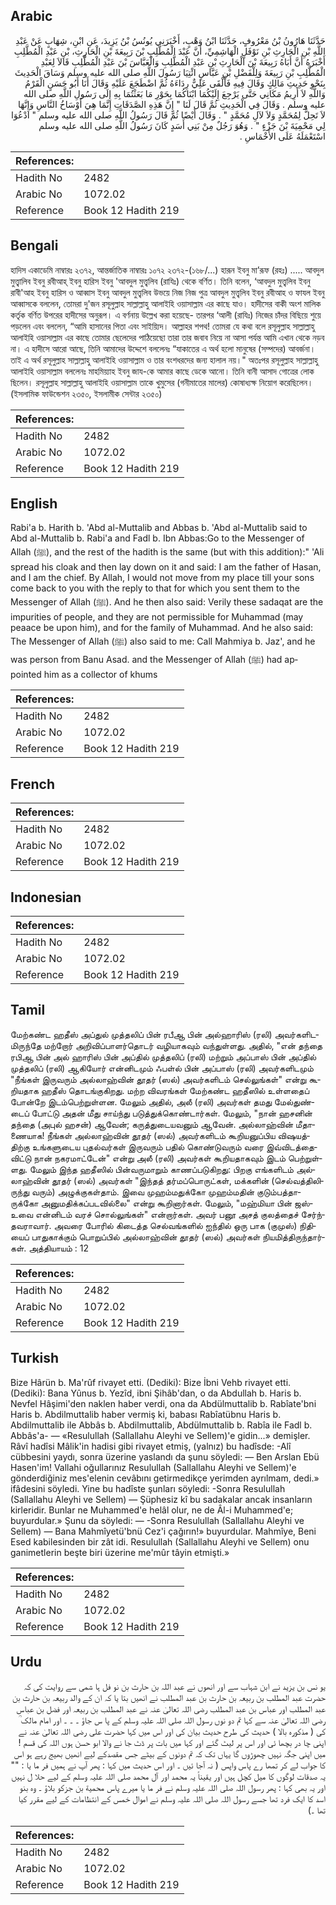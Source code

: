 ## Arabic


<div dir="rtl" lang="ar" style={{fontSize:'larger',backgroundColor:'#f8f9fa',padding:20}}>
حَدَّثَنَا هَارُونُ بْنُ مَعْرُوفٍ، حَدَّثَنَا ابْنُ وَهْبٍ، أَخْبَرَنِي يُونُسُ بْنُ يَزِيدَ، عَنِ ابْنِ، شِهَابٍ عَنْ عَبْدِ اللَّهِ بْنِ الْحَارِثِ بْنِ نَوْفَلٍ الْهَاشِمِيِّ، أَنَّ عَبْدَ الْمُطَّلِبِ بْنَ رَبِيعَةَ بْنِ الْحَارِثِ، بْنِ عَبْدِ الْمُطَّلِبِ أَخْبَرَهُ أَنَّ أَبَاهُ رَبِيعَةَ بْنَ الْحَارِثِ بْنِ عَبْدِ الْمُطَّلِبِ وَالْعَبَّاسَ بْنَ عَبْدِ الْمُطَّلِبِ قَالاَ لِعَبْدِ الْمُطَّلِبِ بْنِ رَبِيعَةَ وَلِلْفَضْلِ بْنِ عَبَّاسٍ ائْتِيَا رَسُولَ اللَّهِ صلى الله عليه وسلم وَسَاقَ الْحَدِيثَ بِنَحْوِ حَدِيثِ مَالِكٍ وَقَالَ فِيهِ فَأَلْقَى عَلِيٌّ رِدَاءَهُ ثُمَّ اضْطَجَعَ عَلَيْهِ وَقَالَ أَنَا أَبُو حَسَنٍ الْقَرْمُ وَاللَّهِ لاَ أَرِيمُ مَكَانِي حَتَّى يَرْجِعَ إِلَيْكُمَا ابْنَاكُمَا بِحَوْرِ مَا بَعَثْتُمَا بِهِ إِلَى رَسُولِ اللَّهِ صلى الله عليه وسلم ‏.‏ وَقَالَ فِي الْحَدِيثِ ثُمَّ قَالَ لَنَا ‏"‏ إِنَّ هَذِهِ الصَّدَقَاتِ إِنَّمَا هِيَ أَوْسَاخُ النَّاسِ وَإِنَّهَا لاَ تَحِلُّ لِمُحَمَّدٍ وَلاَ لآلِ مُحَمَّدٍ ‏"‏ ‏.‏ وَقَالَ أَيْضًا ثُمَّ قَالَ رَسُولُ اللَّهِ صلى الله عليه وسلم ‏"‏ ادْعُوَا لِي مَحْمِيَةَ بْنَ جَزْءٍ ‏"‏ ‏.‏ وَهُوَ رَجُلٌ مِنْ بَنِي أَسَدٍ كَانَ رَسُولُ اللَّهِ صلى الله عليه وسلم اسْتَعْمَلَهُ عَلَى الأَخْمَاسِ ‏.‏
</div>
<div style={{backgroundColor:'#f8f9fa',padding:20, marginBottom: 10}}><table> <thead> <tr> <th>References:</th> <th></th> </tr> </thead> <tbody><tr><td>Hadith No</td><td>2482</td></tr><tr><td>Arabic No</td><td>1072.02</td></tr><tr><td>Reference</td><td>Book 12 Hadith 219</td></tr></tbody></table></div>

## Bengali


<div dir="ltr" lang="bn" style={{fontSize:'larger',backgroundColor:'#f8f9fa',padding:20}}>
হাদিস একাডেমি নাম্বারঃ ২৩৭২, আন্তর্জাতিক নাম্বারঃ ১০৭২ ২৩৭২-(১৬৮/...) হারূন ইবনু মা’রূফ (রহঃ) ..... আবদুল মুত্ত্বালিব ইবনু রবীআহ্ ইবনু হারিস ইবনু 'আবদুল মুত্ত্বলিব (রাযিঃ) থেকে বর্ণিত। তিনি বলেন, ‘আবদুল মুত্ত্বলিব ইবনু রাবী'আহ ইবনু হারিস ও আব্বাস ইবনু আবদুল মুত্ত্বলিব উভয়ে নিজ নিজ পুত্র আবদুল মুত্ত্বলিব ইবনু রবীআহ ও ফাযল ইবনু আব্বাসকে বললেন, তোমরা দু'জন রসূলুল্লাহ সাল্লাল্লাহু আলাইহি ওয়াসাল্লাম এর কাছে যাও। হাদীসের বাকী অংশ মালিক কর্তৃক বর্ণিত উপরের হাদীসের অনুরূপ। এ বর্ণনায় উল্লেখ করা হয়েছে- তারপর ‘আলী (রাযিঃ) নিজের চাঁদর বিছিয়ে শুয়ে পড়লেন এবং বললেন, “আমি হাসানের পিতা এবং সাইয়্যিদ। আল্লাহর শপথ! তোমরা যে কথা বলে রসূলুল্লাহ সাল্লাল্লাহু আলাইহি ওয়াসাল্লাম এর কাছে তোমার ছেলেদের পাঠিয়েছো তারা তার জবাব নিয়ে না আসা পর্যন্ত আমি এখান থেকে নড়ব না। এ হাদীসে আরো আছে, তিনি আমাদের উদ্দেশে বললেনঃ “যাকাতের এ অর্থ হলো মানুষের (সম্পদের) আবর্জনা। তাই এ অর্থ রসূলুল্লাহ সাল্লাল্লাহু আলাইহি ওয়াসাল্লাম ও তার বংশধরদের জন্য হালাল নয়।" অতঃপর রসূলুল্লাহ সাল্লাল্লাহু আলাইহি ওয়াসাল্লাম বললেনঃ মাহমিয়্যাহ ইবনু জায-কে আমার কাছে ডেকে আনো। তিনি বানী আসাদ গোত্রের লোক ছিলেন। রসূলুল্লাহ সাল্লাল্লাহু আলাইহি ওয়াসাল্লাম তাকে খুমুসের (গনীমাতের মালের) কোষাধ্যক্ষ নিয়োগ করেছিলেন। (ইসলামিক ফাউন্ডেশন ২৩৫০, ইসলামীক সেন্টার ২৩৫০)
</div>
<div style={{backgroundColor:'#f8f9fa',padding:20, marginBottom: 10}}><table> <thead> <tr> <th>References:</th> <th></th> </tr> </thead> <tbody><tr><td>Hadith No</td><td>2482</td></tr><tr><td>Arabic No</td><td>1072.02</td></tr><tr><td>Reference</td><td>Book 12 Hadith 219</td></tr></tbody></table></div>

## English


<div dir="ltr" lang="en" style={{fontSize:'larger',backgroundColor:'#f8f9fa',padding:20}}>
Rabi'a b. Harith b. 'Abd al-Muttalib and Abbas b. 'Abd al-Muttalib said to Abd al-Muttalib b. Rabi'a and Fadl b. Ibn Abbas:Go to the Messenger of Allah (ﷺ), and the rest of the hadith is the same (but with this addition):" 'Ali spread his cloak and then lay down on it and said: I am the father of Hasan, and I am the chief. By Allah, I would not move from my place till your sons come back to you with the reply to that for which you sent them to the Messenger of Allah (ﷺ). And he then also said: Verily these sadaqat are the impurities of people, and they are not permissible for Muhammad (may peaace be upon him), and for the family of Muhammad. And he also said: The Messenger of Allah (ﷺ) also said to me: Call Mahmiya b. Jaz', and he was person from Banu Asad. and the Messenger of Allah (ﷺ) had appointed him as a collector of khums
</div>
<div style={{backgroundColor:'#f8f9fa',padding:20, marginBottom: 10}}><table> <thead> <tr> <th>References:</th> <th></th> </tr> </thead> <tbody><tr><td>Hadith No</td><td>2482</td></tr><tr><td>Arabic No</td><td>1072.02</td></tr><tr><td>Reference</td><td>Book 12 Hadith 219</td></tr></tbody></table></div>

## French


<div dir="ltr" lang="fr" style={{fontSize:'larger',backgroundColor:'#f8f9fa',padding:20}}>

</div>
<div style={{backgroundColor:'#f8f9fa',padding:20, marginBottom: 10}}><table> <thead> <tr> <th>References:</th> <th></th> </tr> </thead> <tbody><tr><td>Hadith No</td><td>2482</td></tr><tr><td>Arabic No</td><td>1072.02</td></tr><tr><td>Reference</td><td>Book 12 Hadith 219</td></tr></tbody></table></div>

## Indonesian


<div dir="ltr" lang="id" style={{fontSize:'larger',backgroundColor:'#f8f9fa',padding:20}}>

</div>
<div style={{backgroundColor:'#f8f9fa',padding:20, marginBottom: 10}}><table> <thead> <tr> <th>References:</th> <th></th> </tr> </thead> <tbody><tr><td>Hadith No</td><td>2482</td></tr><tr><td>Arabic No</td><td>1072.02</td></tr><tr><td>Reference</td><td>Book 12 Hadith 219</td></tr></tbody></table></div>

## Tamil


<div dir="ltr" lang="ta" style={{fontSize:'larger',backgroundColor:'#f8f9fa',padding:20}}>
மேற்கண்ட ஹதீஸ் அப்துல் முத்தலிப் பின் ரபீஆ பின் அல்ஹாரிஸ் (ரலி) அவர்களிடமிருந்தே மற்றோர் அறிவிப்பாளர்தொடர் வழியாகவும் வந்துள்ளது. அதில், "என் தந்தை ரபிஆ பின் அல் ஹாரிஸ் பின் அப்தில் முத்தலிப் (ரலி) மற்றும் அப்பாஸ் பின் அப்தில் முத்தலிப் (ரலி) ஆகியோர் என்னிடமும் ஃபள்ல் பின் அப்பாஸ் (ரலி) அவர்களிடமும் "நீங்கள் இருவரும் அல்லாஹ்வின் தூதர் (ஸல்) அவர்களிடம் செல்லுங்கள்" என்று கூறியதாக ஹதீஸ் தொடங்குகிறது. மற்ற விவரங்கள் மேற்கண்ட ஹதீஸில் உள்ளதைப் போன்றே இடம்பெற்றுள்ளன. மேலும் அதில், அலீ (ரலி) அவர்கள் தமது மேல்துண்டைப் போட்டு அதன் மீது சாய்ந்து படுத்துக்கொண்டார்கள். மேலும், "நான் ஹசனின் தந்தை (அபுல் ஹசன்) ஆவேன்; கருத்துடையவனும் ஆவேன். அல்லாஹ்வின் மீதாணையாக! நீங்கள் அல்லாஹ்வின் தூதர் (ஸல்) அவர்களிடம் கூறியனுப்பிய விஷயத்திற்கு உங்களுடைய புதல்வர்கள் இருவரும் பதில் கொண்டுவரும் வரை இவ்விடத்தைவிட்டு நான் நகரமாட்டேன்" என்று அலீ (ரலி) அவர்கள் கூறியதாகவும் இடம் பெற்றுள்ளது. மேலும் இந்த ஹதீஸில் பின்வருமாறும் காணப்படுகிறது: பிறகு எங்களிடம் அல்லாஹ்வின் தூதர் (ஸல்) அவர்கள் "இந்தத் தர்மப்பொருட்கள், மக்களின் (செல்வத்திலிருந்து வரும்) அழுக்குகள்தாம். இவை முஹம்மதுக்கோ முஹம்மதின் குடும்பத்தாருக்கோ அனுமதிக்கப்படவில்லை" என்று கூறினார்கள். மேலும், "மஹ்மியா பின் ஜஸ்உவை என்னிடம் வரச் சொல்லுங்கள்" என்றார்கள். அவர் பனூ அசத் குலத்தைச் சேர்ந்தவராவார். அவரை போரில் கிடைத்த செல்வங்களில் ஐந்தில் ஒரு பாக (குமுஸ்) நிதியைப் பாதுகாக்கும் பொறுப்பில் அல்லாஹ்வின் தூதர் (ஸல்) அவர்கள் நியமித்திருந்தார்கள். அத்தியாயம் : 12
</div>
<div style={{backgroundColor:'#f8f9fa',padding:20, marginBottom: 10}}><table> <thead> <tr> <th>References:</th> <th></th> </tr> </thead> <tbody><tr><td>Hadith No</td><td>2482</td></tr><tr><td>Arabic No</td><td>1072.02</td></tr><tr><td>Reference</td><td>Book 12 Hadith 219</td></tr></tbody></table></div>

## Turkish


<div dir="ltr" lang="tr" style={{fontSize:'larger',backgroundColor:'#f8f9fa',padding:20}}>
Bize Hârün b. Ma'rûf rivayet etti. (Dediki): Bize İbni Vehb rivayet etti. (Dediki): Bana Yûnus b. Yezîd, ibni Şihâb'dan, o da Abdullah b. Haris b. Nevfel Hâşimi'den naklen haber verdi, ona da Abdülmuttalib b. Rabîate'bni Haris b. Abdilmuttalib haber vermiş ki, babası Rabîatübnu Haris b. Abdilmuttalib ile Abbâs b. Abdilmuttalib, Abdülmuttalib b. Rabîa ile Fadl b. Abbâs'a- — «Resulullah (Sallallahu Aleyhi ve Sellem)'e gidin...» demişler. Râvî hadîsi Mâlik'in hadisi gibi rivayet etmiş, (yalnız) bu hadîsde: -Alî cübbesini yaydı, sonra üzerine yaslandı da şunu söyledi: — Ben Arslan Ebü Hasen'im! Vallahi oğullarınız Resulullah (Sallallahu Aleyhi ve Sellem)'e gönderdiğiniz mes'elenin cevâbını getirmedikçe yerimden ayrılmam, dedi.» ifâdesini söyledi. Yine bu hadîste şunları söyledi: -Sonra Resulullah (Sallallahu Aleyhi ve Sellem) — Şüphesiz kî bu sadakalar ancak insanların kirleridir. Bunlar ne Muhammed'e helâl olur, ne de Âl-i Muhammed'e; buyurdular.» Şunu da söyledi: — -Sonra Resulullah (Sallallahu Aleyhi ve Sellem) — Bana Mahmîyetü'bnü Cez'i çağırın!» buyurdular. Mahmîye, Beni Esed kabilesinden bir zât idi. Resulullah (Sallallahu Aleyhi ve Sellem) onu ganimetlerin beşte biri üzerine me'mûr tâyin etmişti.»
</div>
<div style={{backgroundColor:'#f8f9fa',padding:20, marginBottom: 10}}><table> <thead> <tr> <th>References:</th> <th></th> </tr> </thead> <tbody><tr><td>Hadith No</td><td>2482</td></tr><tr><td>Arabic No</td><td>1072.02</td></tr><tr><td>Reference</td><td>Book 12 Hadith 219</td></tr></tbody></table></div>

## Urdu


<div dir="rtl" lang="ur" style={{fontSize:'larger',backgroundColor:'#f8f9fa',padding:20}}>
یو نس بن یزید نے ابن شہاب سے اور انھوں نے عبد اللہ بن حارث بن نو فل ہا شمی سے روایت کی کہ حضرت عبد المطلب بن ربیعہ بن حارث بن عبد المطلب نے انھیں بتا یا کہ ان کے والد ربیعہ بن حارث بن عبد المطلب اور عباس بن عبد المطلب رضی اللہ تعالیٰ عنہ نے عبد المطلب بن ربیعہ اور فضل بن عباس رضی اللہ تعالیٰ عنہ سے کہا تم دو نوں رسول اللہ صلی اللہ علیہ وسلم کے پا س جاؤ ۔ ۔ ۔ اور امام مالک ؒ کی ( مذکورہ بالا ) حدیث کی طرح حدیث بیان کی اور اس میں کہا حضرت علی رضی اللہ تعالیٰ عنہ نے اپنی چا در بچھا ئی اور اس پر لیٹ گئے اور کہا میں بات پر ڈٹ جا نے والا ابو حسن ہوں اللہ کی قسم !میں اپنی جگہ نہیں چھوڑوں گا یہاں تک کہ تم دونوں کے بیٹے جس مقصدکے لیے انھیں بھیج رہے ہو اس کا جواب لے کر تمھا رے پاس واپس ( نہ آجا ئیں ۔ اور اس حدیث میں کہا : پھر آپ نے ہمیں فر ما یا : "" یہ صدقات لوگوں کا میل کچل ہیں اور یقیناً یہ محمد اور آل محمد صلی اللہ علیہ وسلم کے لیے حلا ل نہیں اور یہ بھی کہا : پھر رسول اللہ صلی اللہ علیہ وسلم نے فر ما یا میرے پاس محمية بن جزکو بلاؤ ۔ وہ بنو اسد کا ایک فرد تھا جسے رسول اللہ صلی اللہ علیہ وسلم نے اموال خمس کے انتظامات کے لیے مقرر کیا تھا ۔)
</div>
<div style={{backgroundColor:'#f8f9fa',padding:20, marginBottom: 10}}><table> <thead> <tr> <th>References:</th> <th></th> </tr> </thead> <tbody><tr><td>Hadith No</td><td>2482</td></tr><tr><td>Arabic No</td><td>1072.02</td></tr><tr><td>Reference</td><td>Book 12 Hadith 219</td></tr></tbody></table></div>